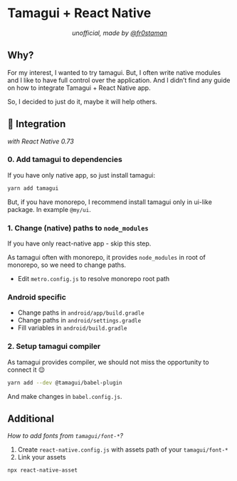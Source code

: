 # Tamagui + React Native
<div align="center">
  <i>unofficial, made by <a href="https://github.com/fr0staman">@fr0staman</a></i>
</div>

## Why?

For my interest, I wanted to try tamagui. But, I often write native modules and I like to have full control over the application. And I didn’t find any guide on how to integrate Tamagui + React Native app.

So, I decided to just do it, maybe it will help others.

## 🔧 Integration

_with React Native 0.73_

### 0. Add tamagui to dependencies

If you have only native app, so just install tamagui:
```bash
yarn add tamagui
```
But, if you have monorepo, I recommend install tamagui only in ui-like package. In example `@my/ui`.

### 1. Change (native) paths to `node_modules`

If you have only react-native app - skip this step.

As tamagui often with monorepo, it provides `node_modules` in root of monorepo, so we need to change paths.

- Edit `metro.config.js` to resolve monorepo root path

### Android specific
- Change paths in `android/app/build.gradle`
- Change paths in `android/settings.gradle`
- Fill variables in `android/build.gradle`

### 2. Setup tamagui compiler

As tamagui provides compiler, we should not miss the opportunity to connect it 😌

```bash
yarn add --dev @tamagui/babel-plugin
```

And make changes in `babel.config.js`.

## Additional

_How to add fonts from `tamagui/font-*`?_

1. Create `react-native.config.js` with assets path of your `tamagui/font-*`
2. Link your assets
```bash
npx react-native-asset
```

